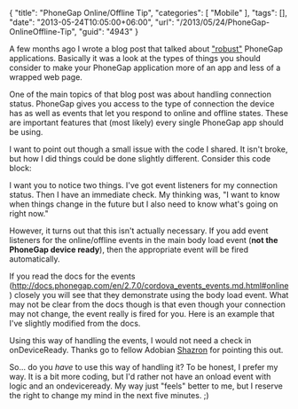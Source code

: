 {
	"title": "PhoneGap Online/Offline Tip",
	"categories": [
		"Mobile"
	],
	"tags": [],
	"date": "2013-05-24T10:05:00+06:00",
	"url": "/2013/05/24/PhoneGap-OnlineOffline-Tip",
	"guid": "4943"
}

A few months ago I wrote a blog post that talked about <a href="http://www.raymondcamden.com/index.cfm/2013/3/18/Building-Robust-PhoneGap-Applications">"robust"</a> PhoneGap applications. Basically it was a look at the types of things you should consider to make your PhoneGap application more of an app and less of a wrapped web page.
<!--more-->
One of the main topics of that blog post was about handling connection status. PhoneGap gives you access to the type of connection the device has as well as events that let you respond to online and offline states. These are important features that (most likely) every single PhoneGap app should be using. 

I want to point out though a small issue with the code I shared. It isn't broke, but how I did things could be done slightly different. Consider this code block:

<script src="https://gist.github.com/cfjedimaster/5190645.js"></script>

I want you to notice two things. I've got event listeners for my connection status. Then I have an immediate check. My thinking was, "I want to know when things change in the future but I also need to know what's going on right now."

However, it turns out that this isn't actually necessary. If you add event listeners for the online/offline events in the main body load event (<strong>not the PhoneGap device ready</strong>), then the appropriate event will be fired automatically.

If you read the docs for the events (<a href="http://docs.phonegap.com/en/2.7.0/cordova_events_events.md.html#online">http://docs.phonegap.com/en/2.7.0/cordova_events_events.md.html#online</a>) closely you will see that they demonstrate using the body load event. What may not be clear from the docs though is that even though your connection may not change, the event really is fired for you. Here is an example that I've slightly modified from the docs.

<script src="https://gist.github.com/cfjedimaster/5643739.js"></script>

Using this way of handling the events, I would not need a check in onDeviceReady. Thanks go to fellow Adobian <a href="http://shazronatadobe.wordpress.com/">Shazron</a> for pointing this out.

So... do you <i>have</i> to use this way of handling it? To be honest, I prefer my way. It is a bit more coding, but I'd rather not have an onload event with logic and an ondeviceready. My way just "feels" better to me, but I reserve the right to change my mind in the next five minutes. ;)